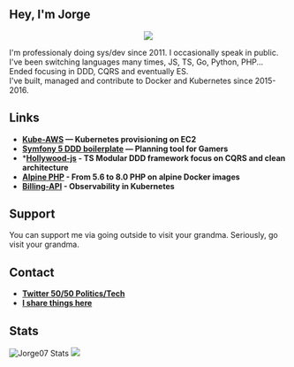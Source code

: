 ## Hey, I'm Jorge


<p align="center">
   <img src="https://github-profile-trophy.vercel.app/?username=jorge07&theme=flat&no-frame=true&margin-h=15" />
</p>


I'm professionaly doing sys/dev since 2011. I occasionally speak in public. <br />
I've been switching languages many times, JS, TS, Go, Python, PHP... Ended focusing in DDD, CQRS and eventually ES. <br />
I've built, managed and contribute to Docker and Kubernetes since 2015-2016. <br />


## Links

 - **[Kube-AWS](https://github.com/kubernetes-retired/kube-aws)                            —  Kubernetes provisioning on EC2**
 - **[Symfony 5 DDD boilerplate](https://github.com/jorge07/symfony-5-es-cqrs-boilerplate)  —  Planning tool for Gamers**
 - ***[Hollywood-js](https://github.com/jorge07/hollywood) - TS Modular DDD framework focus on CQRS and clean architecture**
 - **[Alpine PHP](https://github.com/jorge07/alpine-php) - From 5.6 to 8.0 PHP on alpine Docker images**
 - **[Billing-API](https://github.com/jorge07/billing-api) - Observability in Kubernetes**
 
## Support
 
You can support me via going outside to visit your grandma. Seriously, go visit your grandma. 

## Contact

- **[Twitter 50/50 Politics/Tech](https://twitter.com/Jorge__SVQ)**
- **[I share things here](https://jorgearco.com)**

## Stats

<p>
   <img style="max-width:50%;" src="https://github-readme-stats.vercel.app/api?username=jorge07&include_all_commits=true&show_icons=true&count_private=true&bg_color=fff&text_color=000" alt="Jorge07 Stats" />
   <img style="max-width:50%;"src="https://github-readme-streak-stats.herokuapp.com/?user=jorge07">
<p/>
